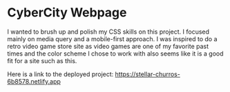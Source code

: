 # CyberCity Webpage

I wanted to brush up and polish my CSS skills on this project. I focused mainly on media query and a mobile-first approach.
I was inspired to do a retro video game store site as video games are one of my favorite past times and the color scheme I chose
to work with also seems like it is a good fit for a site such as this.

Here is a link to the deployed project: https://stellar-churros-6b8578.netlify.app
